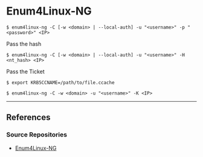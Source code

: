 # Enum4Linux-NG

```
$ enum4linux-ng -C [-w <domain> | --local-auth] -u "<username>" -p "<password>" <IP>
```

Pass the hash

```
$ enum4linux-ng -C [-w <domain> | --local-auth] -u "<username>" -H <nt_hash> <IP>
```

Pass the Ticket

```
$ export KRB5CCNAME=/path/to/file.ccache

$ enum4linux-ng -C -w <domain> -u "<username>" -K <IP>
```

---
## References

### Source Repositories

- [Enum4Linux-NG](https://github.com/cddmp/enum4linux-ng)